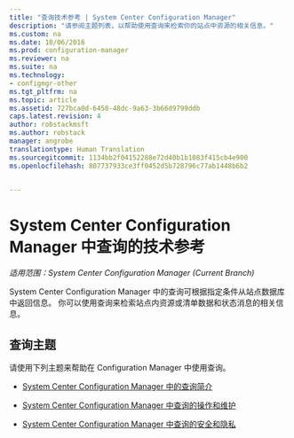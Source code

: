 ```yaml
---
title: "查询技术参考 | System Center Configuration Manager"
description: "请参阅主题列表，以帮助使用查询来检索你的站点中资源的相关信息。"
ms.custom: na
ms.date: 10/06/2016
ms.prod: configuration-manager
ms.reviewer: na
ms.suite: na
ms.technology:
- configmgr-other
ms.tgt_pltfrm: na
ms.topic: article
ms.assetid: 727bca0d-6458-48dc-9a63-3b66d9799ddb
caps.latest.revision: 4
author: robstackmsft
ms.author: robstack
manager: angrobe
translationtype: Human Translation
ms.sourcegitcommit: 1134bb2f04152288e72d40b1b1083f415cb4e900
ms.openlocfilehash: 807737933ce3ff0452d5b728796c77ab1448b6b2


---                     
```

# <a name="queries-technical-reference-for-system-center-configuration-manager"></a>System Center Configuration Manager 中查询的技术参考

*适用范围：System Center Configuration Manager (Current Branch)*

System Center Configuration Manager 中的查询可根据指定条件从站点数据库中返回信息。 你可以使用查询来检索站点内资源或清单数据和状态消息的相关信息。  

## <a name="queries-topics"></a>查询主题  
 请使用下列主题来帮助在 Configuration Manager 中使用查询。  

-   [System Center Configuration Manager 中的查询简介](../../../core/servers/manage/introduction-to-queries.md)  

-   [System Center Configuration Manager 中查询的操作和维护](../../../core/servers/manage/operations-and-maintenance-for-queries.md)  

-   [System Center Configuration Manager 中查询的安全和隐私](../../../core/servers/manage/security-and-privacy-for-queries.md)  



<!--HONumber=Nov16_HO1-->



